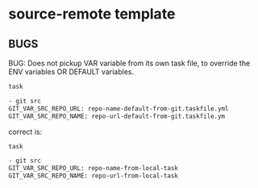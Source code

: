 # source-remote template


## BUGS

BUG: Does not pickup  VAR variable from its own task file, to override the ENV variables OR DEFAULT variables.

```sh
task

- git src
GIT_VAR_SRC_REPO_URL: repo-name-default-from-git.taskfile.yml
GIT_VAR_SRC_REPO_NAME: repo-url-default-from-git.taskfile.ym
```

correct is:

```sh
task

- git src
GIT_VAR_SRC_REPO_URL: repo-name-from-local-task
GIT_VAR_SRC_REPO_NAME: repo-url-from-local-task
```